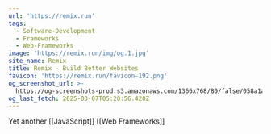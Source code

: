 ```yaml
---
url: 'https://remix.run'
tags:
  - Software-Development
  - Frameworks
  - Web-Frameworks
image: 'https://remix.run/img/og.1.jpg'
site_name: Remix
title: Remix - Build Better Websites
favicon: 'https://remix.run/favicon-192.png'
og_screenshot_url: >-
  https://og-screenshots-prod.s3.amazonaws.com/1366x768/80/false/058a1aad5ae3b17e9ac3071419239fe078d62e533a7c48380c204b444a53fe80.jpeg
og_last_fetch: 2025-03-07T05:20:56.420Z
---
```



Yet another [[JavaScript]] [[Web Frameworks]]
